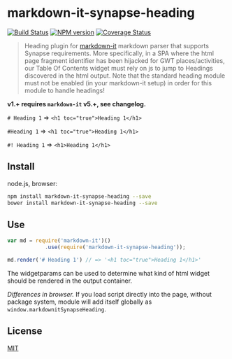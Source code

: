 # markdown-it-synapse-heading

[![Build Status](https://img.shields.io/travis/jay-hodgson/markdown-it-synapse-heading/master.svg?style=flat)](https://travis-ci.org/jay-hodgson/markdown-it-synapse-heading)
[![NPM version](https://img.shields.io/npm/v/markdown-it-synapse-heading.svg?style=flat)](https://www.npmjs.org/package/markdown-it-synapse-heading)
[![Coverage Status](https://img.shields.io/coveralls/jay-hodgson/markdown-it-synapse-heading/master.svg?style=flat)](https://coveralls.io/r/jay-hodgson/markdown-it-synapse-heading?branch=master)

> Heading plugin for [markdown-it](https://github.com/markdown-it/markdown-it) markdown parser that supports Synapse requirements.  More specifically, in a SPA where the html page fragment identifier has been hijacked for GWT places/activities, our Table Of Contents widget must rely on js to jump to Headings discovered in the html output.  Note that the standard heading module must not be enabled (in your markdown-it setup) in order for this module to handle headings!

__v1.+ requires `markdown-it` v5.+, see changelog.__

`# Heading 1` => `<h1 toc="true">Heading 1</h1>`

`#Heading 1` => `<h1 toc="true">Heading 1</h1>`

`#! Heading 1` => `<h1>Heading 1</h1>`

## Install

node.js, browser:

```bash
npm install markdown-it-synapse-heading --save
bower install markdown-it-synapse-heading --save
```

## Use

```js
var md = require('markdown-it')()
            .use(require('markdown-it-synapse-heading'));

md.render('# Heading 1') // => '<h1 toc="true">Heading 1</h1>'

```

The widgetparams can be used to determine what kind of html widget should be rendered in the output container.

_Differences in browser._ If you load script directly into the page, without
package system, module will add itself globally as `window.markdownitSynapseHeading`.


## License
[MIT](https://github.com/jay-hodgson/markdown-it-synapse-heading/blob/master/LICENSE)
